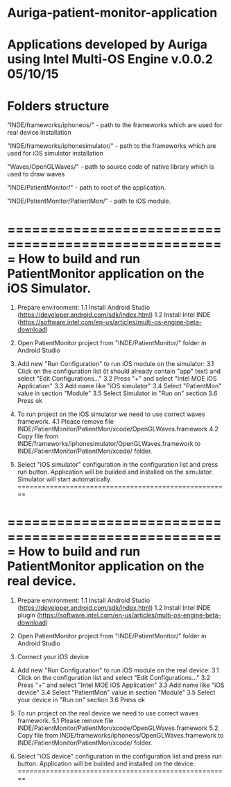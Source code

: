 # Auriga-patient-monitor-application
Applications developed by Auriga using Intel Multi-OS Engine
v.0.0.2 
05/10/15
=====================================================
Folders structure
====================================================
"INDE/frameworks/iphoneos/"  -  path to the frameworks which are used for real device installation

"INDE/frameworks/iphonesimulator/"  -  path to the frameworks which are used for iOS simulator installation 

"Waves/OpenGLWaves/" - path to source code of native library which is used to draw waves

"INDE/PatientMonitor/" - path to root of the application.

"INDE/PatientMonitor/PatientMon/" - path to iOS module.


=====================================================
How to build and run PatientMonitor application on the iOS Simulator.
=====================================================
1. Prepare environment: 
	1.1 Install Android Studio (https://developer.android.com/sdk/index.html)
	1.2 Install Intel INDE (https://software.intel.com/en-us/articles/multi-os-engine-beta-download)

2. Open PatientMonitor project from "INDE/PatientMonitor/" folder in Android Studio

3. Add new "Run Configuration" to run iOS module on the simulator:
	3.1 Click on the configuration list (it should already contain "app" text) and select "Edit Configurations..."
	3.2 Press "+" and select "Intel MOE iOS Application"
	3.3 Add name like "iOS simulator"
	3.4 Select "PatientMon" value in section "Module"
	3.5 Select Simulator in "Run on" section
	3.6 Press ok

4. To run project on the iOS simulator we need to use correct waves framework.
	4.1 Please remove file INDE/PatientMonitor/PatientMon/xcode/OpenGLWaves.framework
	4.2 Copy file from INDE/frameworks/iphonesimulator/OpenGLWaves.framework to INDE/PatientMonitor/PatientMon/xcode/ folder.

5. Select "iOS simulator" configuration in the configuration list and press run button. 
Application will be builded and installed on the simulator. Simulator will start automatically.
=====================================================



=====================================================
 How to build and run PatientMonitor application on the real device.
=====================================================
1. Prepare environment: 
	1.1 Install Android Studio (https://developer.android.com/sdk/index.html)
	1.2 Install Intel INDE plugin (https://software.intel.com/en-us/articles/multi-os-engine-beta-download)

2. Open PatientMonitor project from "INDE/PatientMonitor/" folder in Android Studio

3. Connect your iOS device

4. Add new "Run Configuration" to run iOS module on the real device:
	3.1 Click on the configuration list and select "Edit Configurations..."
	3.2 Press "+" and select "Intel MOE iOS Application"
	3.3 Add name like "iOS device"
	3.4 Select "PatientMon" value in section "Module"
	3.5 Select your device in "Run on" section
	3.6 Press ok

5. To run project on the real device we need to use correct waves framework.
	5.1 Please remove file INDE/PatientMonitor/PatientMon/xcode/OpenGLWaves.framework
	5.2 Copy file from INDE/frameworks/iphoneos/OpenGLWaves.framework to INDE/PatientMonitor/PatientMon/xcode/ folder.

6. Select "iOS device" configuration in the configuration list and press run button. 
Application will be builded and installed on the device.
=====================================================

